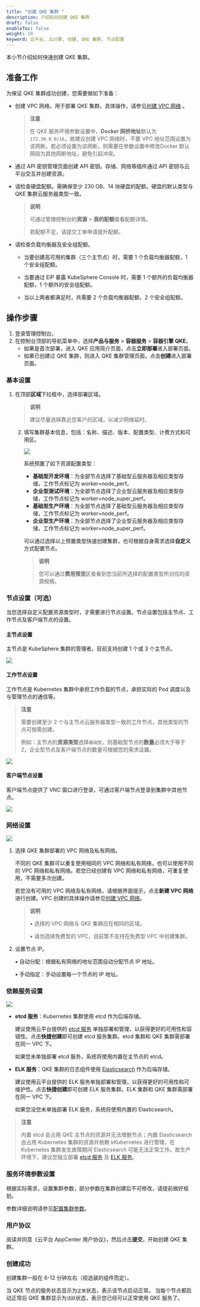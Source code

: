 ```yaml
---
title: "创建 QKE 集群 "
description: 介绍如何创建 QKE 集群
draft: false
enableToc: false
weight: 10
keyword: 云平台, 云计算, 创建, QKE 集群, 节点配置
---
```


本小节介绍如何快速创建 QKE 集群。

## 准备工作

为保证 QKE 集群成功创建，您需要做如下准备：

- 创建 VPC 网络，用于部署 QKE 集群。具体操作，请参见[创建 VPC 网络](/network/vpc/manual/vpcnet/10_create_vpc/) 。

  > **注意**
  >
  > 在 QKE 服务环境参数设置中，**Docker 网桥地址**默认为`172.30.0.0/16`，故建议创建 VPC 网络时，不要 VPC 地址范围设置为该网断。若必须设置为该网断，则需要在参数设置中修改Docker 默认网段为其他网断地址，避免引起冲突。 

- 通过 API 密钥管理页面创建 API 密钥。存储、网络等插件通过 API 密钥与云平台交互并创建资源。

- 请检查硬盘配额。需确保至少 230 GB、14 块硬盘的配额。硬盘的默认类型与 QKE 集群云服务器类型一致。

  >**说明**
  >
  >可通过管理控制台的**资源** > **我的配额**查看配额详情。
  >
  >若配额不足，请提交工单申请提升配额。

- 请检查负载均衡器及安全组配额。

  - 当要创建高可用的集群（三个主节点）时，需要 1 个负载均衡器配额，1 个安全组配额。

  - 当要通过 EIP 暴露 KubeSphere Console 时，需要 1 个额外的负载均衡器配额，1 个额外的安全组配额。
  - 当以上两者都满足时，共需要 2 个负载均衡器配额，2 个安全组配额。

## 操作步骤

1. 登录管理控制台。
2. 在控制台顶部的导航菜单中，选择**产品与服务** > **容器服务** > **容器引擎 QKE**。
   - 如果是首次部署，进入 QKE 应用简介页面，点击**立即部署**进入部署页面。
   - 如果已创建过 QKE 集群，则进入 QKE 集群管理页面，点击**创建**进入部署页面。

### 基本设置

1. 在顶部**区域**下拉框中，选择部署区域。

   > **说明**
   >
   > 建议尽量选择靠近您客户的区域，以减少网络延时。

   2. 填写集群基本信息，包括：名称、描述、版本、配置类型、计费方式和可用区。

      ![](../../_images/create-basic-settings.png)

      系统预置了如下资源配置类型：

      - **基础型开发环境**：为全部节点选择了基础型云服务器及相应类型存储，工作节点标记为 worker=node_perf。
      - **企业型测试环境**：为全部节点选择了企业型云服务器及相应类型存储，工作节点标记为 worker=node_super_perf。
      - **基础型生产环境**：为全部节点选择了基础型云服务器及相应类型存储，工作节点标记为 worker=node_perf。
      - **企业型生产环境**：为全部节点选择了企业型云服务器及相应类型存储，工作节点标记为 worker=node_super_perf。

      可以通过选择以上预置类型快速创建集群，也可根据自身需求选择**自定义**方式配置节点。

      > **说明**
      >
      > 您可以通过**费用预览**区查看到您当前所选择的配置类型所对应的资源规格。

### 节点设置（可选）

当您选择自定义配置资源类型时，才需要进行节点设置。节点设置包括主节点、工作节点及客户端节点的设置。

#### **主节点设置**

主节点是 KubeSphere 集群的管理者。目前支持创建 1 个或 3 个主节点。

![](../../_images/create-master-settings.png)

#### 工作节点设置

工作节点是 Kubernetes 集群中承担工作负载的节点，承担实际的 Pod 调度以及与管理节点的通信等。

> **注意**
>
> 需要创建至少 2 个与主节点云服务器类型一致的工作节点，其他类型的节点可按需创建。
>
> 例如：主节点的**资源类型**选择`基础型`，则基础型节点的**数量**必须大于等于2，企业型节点及客户端节点的数量可根据您的需求设置。

![](../../_images/create-worker-settings.png)

#### **客户端节点设置**

客户端节点提供了 VNC 窗口进行登录，可通过客户端节点登录到集群中其他节点。

![](../../_images/create-client-settings.png)

### 网络设置

![](../../_images/create-network-settings.png)

1. 选择 QKE 集群部署的 VPC 网络及私有网络。

   不同的 QKE 集群可以重复使用相同的 VPC 网络和私有网络，也可以使用不同的 VPC 网络和私有网络。若您已经创建有 VPC 网络和私有网络，可重复使用，不需要多次创建。

   若您没有可用的 VPC 网络及私有网络，请根据界面提示，点击**新建 VPC 网络**进行创建。VPC 创建的具体操作请参见[创建 VPC 网络](/network/vpc/manual/vpcnet/10_create_vpc/)。

   > **说明**
   >
   > ▪︎ 选择的 VPC 网络与 QKE 集群应在相同的区域。
   >
   > ▪︎ 请勿选择免费型的 VPC，目前暂不支持在免费型 VPC 中创建集群。

2. 设置节点 IP。

   ▪︎ 自动分配：根据私有网络的地址范围自动分配节点 IP 地址。

   ▪︎ 手动指定：手动设置每一个节点的 IP 地址。

### 依赖服务设置

![](../../_images/create-external-service.png)

- **etcd 服务**：Kubernetes 集群使用 etcd 作为后端存储。

  建议使用云平台提供的 [etcd 服务](/middware/etcd/) 单独部署和管理，以获得更好的可用性和容错性。点击**快捷创建**即可创建 etcd 服务集群。etcd 集群和 QKE 集群需部署在同一 VPC 下。

  如果您未单独部署 etcd 服务，系统将使用内置在主节点的 etcd。

- **ELK 服务**：QKE 集群的日志组件使用 [Elasticsearch](https://github.com/elastic/elasticsearch) 作为后端存储。

  建议使用云平台提供的 ELK 服务单独部署和管理，以获得更好的可用性和可维护性。点击**快捷创建**即可创建 ELK 服务集群。ELK 集群和 QKE 集群需部署在同一 VPC 下。

  如果您没您未单独部署 ELK 服务，系统将使用内置的 Elasticsearch。

> **注意**
>
> 内置 etcd 会占用 QKE 主节点的资源并无法增删节点；内置 Elasticsearch 会占用 Kubernetes 集群的资源并依赖 kKubernetes 进行管理，在 Kubernetes 集群发生故障期间 Elasticsearch 可能无法正常工作。故生产环境下，建议您独立部署 [etcd 服务](/middware/etcd/) 及  [ELK 服务](/bigdata/elk/)。




### 服务环境参数设置

根据实际需求，设置集群参数，部分参数在集群创建后不可修改，请提前做好规划。

参数详细说明请参见[配置集群参数](../../manual/qke/paras_cfg/#参数说明)。

### 用户协议

阅读并同意《云平台 AppCenter 用户协议》，然后点击**提交**，开始创建 QKE 集群。

### 创建成功

创建集群一般在 6-12 分钟左右（视选装的组件而定）。

当 QKE 节点的服务状态显示为`正常`状态，表示该节点启动正常。 当每个节点都启动正常后 QKE 集群显示为`活跃`状态，表示您已经可以正常使用 QKE 服务了。



